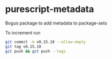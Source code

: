 # purescript-metadata
Bogus package to add metadata to package-sets

To increment run
```sh
git commit -m v0.15.10 --allow-empty
git tag v0.15.10
git push && git push --tags
```
